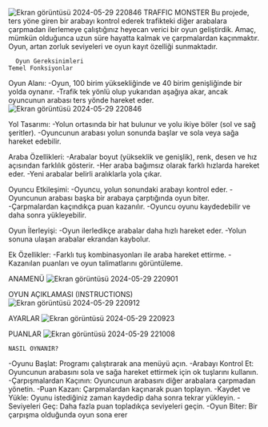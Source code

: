 ![Ekran görüntüsü 2024-05-29 220846](https://github.com/BetulSare/TrafficMonster/assets/132604539/891ab84f-16af-4c1a-91ba-98b5a4b47b9c)
      TRAFFIC MONSTER
Bu projede, ters yöne giren bir arabayı kontrol ederek trafikteki diğer arabalara çarpmadan ilerlemeye çalıştığınız heyecan verici bir oyun geliştirdik. Amaç, mümkün olduğunca uzun süre hayatta kalmak ve çarpmalardan kaçınmaktır. Oyun, artan zorluk seviyeleri ve oyun kayıt özelliği sunmaktadır.

      Oyun Gereksinimleri
    Temel Fonksiyonlar
Oyun Alanı:
-Oyun, 100 birim yüksekliğinde ve 40 birim genişliğinde bir yolda oynanır.
-Trafik tek yönlü olup yukarıdan aşağıya akar, ancak oyuncunun arabası ters yönde hareket eder.
![Ekran görüntüsü 2024-05-29 220846](https://github.com/BetulSare/TrafficMonster/assets/132604539/de10c10b-0154-4c77-928e-7848b28a5231)

Yol Tasarımı:
-Yolun ortasında bir hat bulunur ve yolu ikiye böler (sol ve sağ şeritler).
-Oyuncunun arabası yolun sonunda başlar ve sola veya sağa hareket edebilir.

Araba Özellikleri:
-Arabalar boyut (yükseklik ve genişlik), renk, desen ve hız açısından farklılık gösterir.
-Her araba bağımsız olarak farklı hızlarda hareket eder.
-Yeni arabalar belirli aralıklarla yola çıkar.

Oyuncu Etkileşimi:
-Oyuncu, yolun sonundaki arabayı kontrol eder.
-Oyuncunun arabası başka bir arabaya çarptığında oyun biter.
-Çarpmalardan kaçındıkça puan kazanılır.
-Oyuncu oyunu kaydedebilir ve daha sonra yükleyebilir.

Oyun İlerleyişi:
-Oyun ilerledikçe arabalar daha hızlı hareket eder.
-Yolun sonuna ulaşan arabalar ekrandan kaybolur.

Ek Özellikler:
-Farklı tuş kombinasyonları ile araba hareket ettirme.
-Kazanılan puanları ve oyun talimatlarını görüntüleme.



ANAMENÜ
![Ekran görüntüsü 2024-05-29 220901](https://github.com/BetulSare/TrafficMonster/assets/132604539/a2a43522-ad0b-4123-9ffe-c1233504cc2e)



OYUN AÇIKLAMASI (INSTRUCTIONS)
![Ekran görüntüsü 2024-05-29 220912](https://github.com/BetulSare/TrafficMonster/assets/132604539/88c0d35d-bd48-4d0e-97a9-83174d575e18)


AYARLAR
![Ekran görüntüsü 2024-05-29 220923](https://github.com/BetulSare/TrafficMonster/assets/132604539/3ed2ff23-5dd3-4e03-8d6d-1c2ed3ee01d1)


PUANLAR
![Ekran görüntüsü 2024-05-29 221008](https://github.com/BetulSare/TrafficMonster/assets/132604539/dd547518-5357-4bca-8d21-80e5184c47b1)




    NASIL OYNANIR?

-Oyunu Başlat: Programı çalıştırarak ana menüyü açın.
-Arabayı Kontrol Et: Oyuncunun arabasını sola ve sağa hareket ettirmek için ok tuşlarını kullanın.
-Çarpışmalardan Kaçının: Oyuncunun arabasını diğer arabalara çarpmadan yönetin.
-Puan Kazan: Çarpmalardan kaçınarak puan toplayın.
-Kaydet ve Yükle: Oyunu istediğiniz zaman kaydedip daha sonra tekrar yükleyin.
-Seviyeleri Geç: Daha fazla puan topladıkça seviyeleri geçin.
-Oyun Biter: Bir çarpışma olduğunda oyun sona erer
